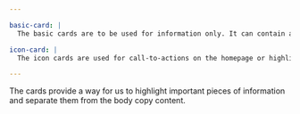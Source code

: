 ```yaml
---

basic-card: |
  The basic cards are to be used for information only. It can contain a button but should not be a link itself.

icon-card: |
  The icon cards are used for call-to-actions on the homepage or highlights on inside pages.

---
```


The cards provide a way for us to highlight important pieces of information and separate them from the body copy content.
